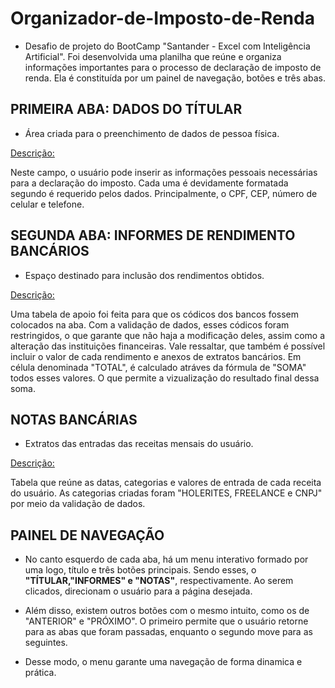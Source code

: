 # Organizador-de-Imposto-de-Renda

- Desafio de projeto do BootCamp "Santander - Excel com Inteligência Artificial". Foi desenvolvida uma planilha que reúne e organiza informações importantes para o processo de declaração de imposto de renda. Ela é constituída por um painel de navegação, botões e três abas.

## PRIMEIRA ABA: DADOS DO TÍTULAR
- Área criada para o preenchimento de dados de pessoa física.

<ins>Descrição:<ins>

Neste campo, o usuário pode inserir as informações pessoais necessárias para a declaração do imposto. Cada uma é devidamente formatada segundo é requerido pelos dados. Principalmente, o CPF, CEP, número de celular e telefone. 

## SEGUNDA ABA: INFORMES DE RENDIMENTO BANCÁRIOS
- Espaço destinado para inclusão dos rendimentos obtidos.
  
<ins>Descrição:<ins>

Uma tabela de apoio foi feita para que os códicos dos bancos fossem colocados na aba. Com a validação de dados, esses códicos foram restringidos, o que garante que não haja a modificação deles, assim como a alteração das instituições financeiras. Vale ressaltar, que também é possível incluir o valor de cada rendimento e anexos de extratos bancários. Em célula denominada "TOTAL", é calculado atráves da fórmula de "SOMA" todos esses valores. O que permite a vizualização do resultado final dessa soma.


## NOTAS BANCÁRIAS
- Extratos das entradas das receitas mensais do usuário.

<ins>Descrição:<ins>

Tabela que reúne as datas, categorias e valores de entrada de cada receita do usuário. As categorias criadas foram
"HOLERITES, FREELANCE e CNPJ" por meio da validação de dados.

## PAINEL DE NAVEGAÇÃO
- No canto esquerdo de cada aba, há um menu interativo formado por uma logo, título e três botões principais. Sendo esses, o **"TÍTULAR,"INFORMES" e "NOTAS"**, respectivamente. Ao serem clicados, direcionam o usuário para a página desejada.
  
- Além disso, existem outros botões com o mesmo intuito, como os de "ANTERIOR" e "PRÓXIMO". O primeiro permite que o usuário retorne para as abas que foram passadas, enquanto o segundo move para as seguintes.

- Desse modo, o menu garante uma navegação de forma dinamica e prática.


